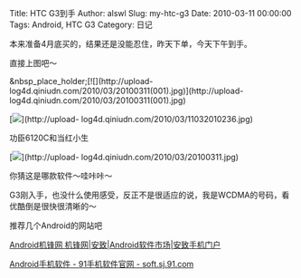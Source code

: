 Title: HTC G3到手
Author: alswl
Slug: my-htc-g3
Date: 2010-03-11 00:00:00
Tags: Android, HTC G3
Category: 日记

本来准备4月底买的，结果还是没能忍住，昨天下单，今天下午到手。

直接上图吧～

&nbsp_place_holder;[![](http://upload-
log4d.qiniudn.com/2010/03/20100311(001).jpg)](http://upload-
log4d.qiniudn.com/2010/03/20100311(001).jpg)

[![](http://upload-log4d.qiniudn.com/2010/03/11032010236.jpg)](http://upload-
log4d.qiniudn.com/2010/03/11032010236.jpg)

功臣6120C和当红小生

[![](http://upload-log4d.qiniudn.com/2010/03/20100311.jpg)](http://upload-
log4d.qiniudn.com/2010/03/20100311.jpg)

你猜这是哪款软件～哇咔咔～

G3刚入手，也没什么使用感受，反正不是很适应的说，我是WCDMA的号码，看优酷倒是很快很清晰的～

推荐几个Android的网站吧

[Android机锋网 机锋网|安致|Android软件市场|安致手机门户](http://www.androidin.net/bbs/index.php)

[Android手机软件 - 91手机软件官网 - soft.sj.91.com](http://soft.sj.91.com/android/)

